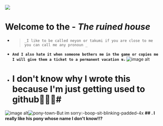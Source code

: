 
![](https://komarev.com/ghpvc/?username=yourNEYONX-github-username&label=💜)
# Welcome to the - **_The ruined house_**

- > `_I like to be called neyon or takumi if you are close to me you can call me any pronoun _`

- **`And I also hate it when someone bothers me in the game or copies me I will give them a ticket to a permanent vacation 💀☕`**
![image alt](https://github.com/NEYONX/B/blob/862596b10c3c38603ec6df8062f25e3bbf3780f2/bxcb6w.gif)
- # I don't know why I wrote this because I'm just getting used to github🥰🔨💧# 

![image alt](https://github.com/NEYONX/B/blob/862596b10c3c38603ec6df8062f25e3bbf3780f2/IMG_20241211_131828.jpg)![pony-town-But im sorry💧-boop-sit-blinking-padded-4x](https://github.com/user-attachments/assets/c7311905-dbf4-486e-8bc1-01052c9303d9)
**## . I really like his pony whose name I don't know!!?**

<!---
NEYONX/NEYONX is a ✨ special ✨ repository because its `README.md` (this file) appears on your GitHub profile.
You can click the Preview link to take a look at your changes.
--->
